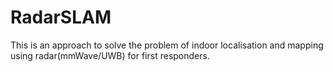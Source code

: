 # RadarSLAM

This is an approach to solve the problem of indoor localisation and mapping using radar(mmWave/UWB) for first responders.
